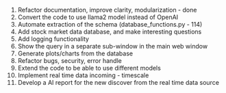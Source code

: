 
1. Refactor documentation, improve clarity, modularization - done
2. Convert the code to use llama2 model instead of OpenAI 
3. Automate extraction of the schema (database_functions.py - 114)
4. Add stock market data database, and make interesting questions
5. Add logging functionality
6. Show the query in a separate sub-window in the main web window 
7. Generate plots/charts from the database
8. Refactor bugs, security, error handle
9. Extend the code to be able to use different models
10. Implement real time data incoming - timescale
11. Develop a AI report for the new discover from the real time data source
